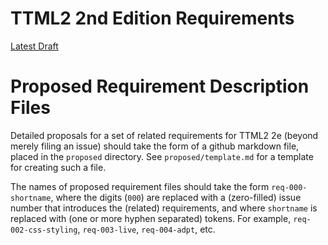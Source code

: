 # TTML2 2nd Edition Requirements

[Latest Draft](https://w3c.github.io/tt-reqs/ttml2-2e-reqs/)

# Proposed Requirement Description Files

Detailed proposals for a set of related requirements for TTML2 2e (beyond merely filing an issue) should take the form of a github markdown file, placed in the ``proposed`` directory. See ``proposed/template.md`` for a template for creating such a file.

The names of proposed requirement files should take the form ``req-000-shortname``, where the digits (``000``) are replaced with a (zero-filled) issue number that introduces the (related) requirements, and where ``shortname`` is replaced with (one or more hyphen separated) tokens. For example, ``req-002-css-styling``, ``req-003-live``, ``req-004-adpt``, etc.
